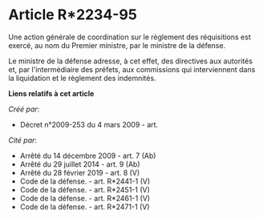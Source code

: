 # Article R*2234-95

Une action générale de coordination sur le règlement des réquisitions est exercé, au nom du Premier ministre, par le ministre
de la défense. 

Le ministre de la défense adresse, à cet effet, des directives aux autorités et, par l'intermédiaire des préfets, aux
commissions qui interviennent dans la liquidation et le règlement des indemnités.

**Liens relatifs à cet article**

_Créé par_:

  - Décret n°2009-253 du 4 mars 2009 - art.

_Cité par_:

  - Arrêté du 14 décembre 2009 - art. 7 (Ab)
  - Arrêté du 29 juillet 2014 - art. 9 (Ab)
  - Arrêté du 28 février 2019 - art. 8 (V)
  - Code de la défense. - art. R*2441-1 (V)
  - Code de la défense. - art. R*2451-1 (V)
  - Code de la défense. - art. R*2461-1 (V)
  - Code de la défense. - art. R*2471-1 (V)
